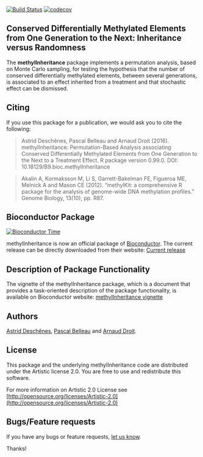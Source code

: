 [![Build Status](https://travis-ci.org/adeschen/methylInheritance.svg?branch=master)](https://travis-ci.org/adeschen/methylInheritance)
[![codecov](https://codecov.io/gh/adeschen/methylInheritance/branch/master/graph/badge.svg)](https://codecov.io/gh/adeschen/methylInheritance)


## Conserved Differentially Methylated Elements from One Generation to the Next: Inheritance versus Randomness


The **methylInheritance** package implements a permutation analysis, based 
on Monte Carlo sampling, for testing the 
hypothesis that the number of conserved differentially methylated 
elements, between several generations, is 
associated to an effect inherited from a treatment and that stochastic effect 
can be dismissed. 

## Citing ##

If you use this package for a publication, we would ask you to cite the 
following:

> Astrid Deschênes, Pascal Belleau and Arnaud Droit (2016). methylInheritance: Permutation-Based Analysis associating Conserved Differentially Methylated Elements from One Generation to the Next to a Treatment Effect. R package version 0.99.0. DOI: 10.18129/B9.bioc.methylInheritance

> Akalin A, Kormaksson M, Li S, Garrett-Bakelman FE, Figueroa ME, Melnick A and Mason CE (2012). “methylKit: a comprehensive R package for the analysis of genome-wide DNA methylation profiles.” Genome Biology, 13(10), pp. R87. 


## Bioconductor Package ##

[![Bioconductor Time](http://bioconductor.org/shields/years-in-bioc/methylInheritance.svg)](http://bioconductor.org/packages/release/bioc/html/methylInheritance.html "Bioconductor status")

methylInheritance is now an official package of [Bioconductor](http://bioconductor.org/). The current release can be directly downloaded from their website:
[Current release](http://bioconductor.org/packages/methylInheritance)

## Description of Package Functionality ##

The vignette of the methylInheritance package, which is a document that provides a task-oriented description of the package functionality, is available on Bioconductor website:
[methylInheritance vignette](https://bioconductor.org/packages/release/bioc/vignettes/methylInheritance/inst/doc/methylInheritance.html)


## Authors ##

[Astrid Desch&ecirc;nes](http://ca.linkedin.com/in/astriddeschenes "Astrid Desch&ecirc;nes"), 
[Pascal Belleau](http://ca.linkedin.com/in/pascalbelleau "Pascal Belleau")
and [Arnaud Droit](http://ca.linkedin.com/in/drarnaud "Arnaud Droit").


## License ##

This package and the underlying methylInheritance code are distributed under 
the Artistic license 2.0. You are free to use and redistribute this software. 

For more information on Artistic 2.0 License see
[http://opensource.org/licenses/Artistic-2.0](http://opensource.org/licenses/Artistic-2.0)


## Bugs/Feature requests ##

If you have any bugs or feature requests, 
[let us know](https://github.com/adeschen/methylInheritance/issues). 

Thanks!
